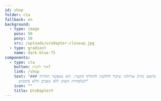 ```yaml
---
id: shop
folder: cta
fallback: en
background:
  - type: image
    posx: 50
    posy: 50
    src: /uploads/urodapter-closeup.jpg
  - type: gradient
    name: dark-blue-75
components:
  - type: cta
    button: איך לקנות?
    link: /shop
    text: "### מתאם מזרק אורולוגי שיכול לחלוטין להחליף קתטר: הוא מאפשר החדרה
      לשלפוחית השתן ללא כאבים וללא סיבוכים"
    icon: ""
    title: UroDapter®
---
```

